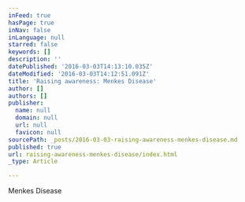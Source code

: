 ```yaml
---
inFeed: true
hasPage: true
inNav: false
inLanguage: null
starred: false
keywords: []
description: ''
datePublished: '2016-03-03T14:13:10.035Z'
dateModified: '2016-03-03T14:12:51.091Z'
title: 'Raising awareness: Menkes Disease'
author: []
authors: []
publisher:
  name: null
  domain: null
  url: null
  favicon: null
sourcePath: _posts/2016-03-03-raising-awareness-menkes-disease.md
published: true
url: raising-awareness-menkes-disease/index.html
_type: Article

---
```

Menkes Disease